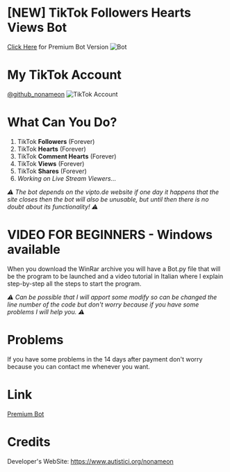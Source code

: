 # [NEW] TikTok Followers Hearts Views Bot
[Click Here](https://sellix.io/product/615d80d4b4ef9) for Premium Bot Version
![Bot](https://cdn.sellix.io/storefront/f8dbf40f12121c7aef593b4b0e23fef6d8671530/68747470733a2f2f692e6962622e636f2f514a4e544b57702f73637265656e73686f742e706e67)

# My TikTok Account
[@github_nonameon](https://www.tiktok.com/@github_nonameon)
![TikTok Account](https://cdn.sellix.io/storefront/2aae10accf655d42ae433d19cdfc4abf01cbf9d0/68747470733a2f2f692e6962622e636f2f577434445373592f6173642e706e67)

# What Can You Do?
1. TikTok **Followers** (Forever)
2. TikTok **Hearts** (Forever)
3. TikTok **Comment Hearts** (Forever)
4. TikTok **Views** (Forever)
5. TikTok **Shares** (Forever)
6. *Working on Live Stream Viewers…*

*⚠️ The bot depends on the vipto.de website if one day it happens that the site closes then the bot will also be unusable, but until then there is no doubt about its functionality! ⚠️*

# VIDEO FOR BEGINNERS - Windows available
When you download the WinRar archive you will have a Bot.py file that will be the program to be launched and a video tutorial in Italian where I explain step-by-step all the steps to start the program.

*⚠️ Can be possible that I will apport some modify so can be changed the line number of the code but don't worry because if you have some problems I will help you. ⚠️*

# Problems
If you have some problems in the 14 days after payment don't worry because you can contact me whenever you want.

# Link
[Premium Bot](https://sellix.io/product/615d80d4b4ef9)

# Credits
Developer's WebSite: https://www.autistici.org/nonameon
